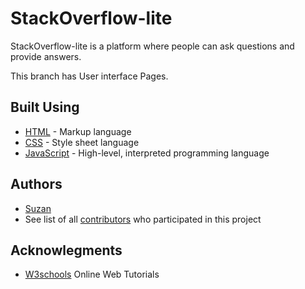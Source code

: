 # StackOverflow-lite

StackOverflow-lite is a platform where people can ask questions and provide answers.

This branch has User interface Pages.

## Built Using
- [HTML](https://html.com/) - Markup language
- [CSS](https://css-tricks.com/) - Style sheet language 
- [JavaScript](https://www.javascript.com/) - High-level, interpreted programming language

## Authors
- [Suzan](https://github.com/nakatuddesuzan)
- See list of all [contributors](https://github.com/nakatuddesuzan) who participated in this project

## Acknowlegments
 - [W3schools](https://www.w3schools.com/) Online Web Tutorials